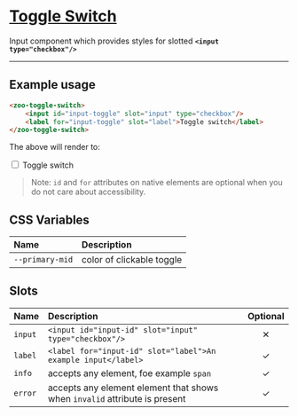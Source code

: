 # [Toggle Switch](#toggle-switch)

Input component which provides styles for slotted **`<input type="checkbox"/>`**

***

## Example usage

```HTML
<zoo-toggle-switch>
	<input id="input-toggle" slot="input" type="checkbox"/>
	<label for="input-toggle" slot="label">Toggle switch</label>
</zoo-toggle-switch>
```

The above will render to:

<zoo-toggle-switch>
	<input id="input-toggle" slot="input" type="checkbox"/>
	<label for="input-toggle" slot="label">Toggle switch</label>
</zoo-toggle-switch>

> Note: `id` and `for` attributes on native elements are optional when you do not care about accessibility.

## CSS Variables

| **Name**        | **Description**           |
| :-------------- | :------------------------ |
| `--primary-mid` | color of clickable toggle |

## Slots

| **Name** | **Description**                                                            | **Optional** |
| :------- | :------------------------------------------------------------------------- | :----------: |
| `input`  | `<input id="input-id" slot="input" type="checkbox"/>`                      |   &#10005;   |
| `label`  | `<label for="input-id" slot="label">An example input</label>`              |   &#10003;   |
| `info`   | accepts any element, foe example `span`                                    |   &#10003;   |
| `error`  | accepts any element element that shows when `invalid` attribute is present |   &#10003;   |
